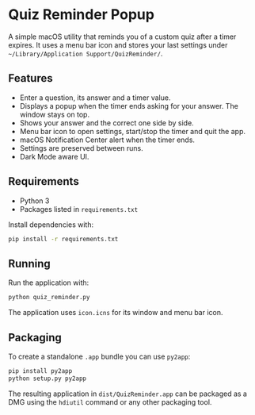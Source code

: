 # Quiz Reminder Popup

A simple macOS utility that reminds you of a custom quiz after a timer expires. It uses a menu bar icon and stores your last settings under `~/Library/Application Support/QuizReminder/`.

## Features

- Enter a question, its answer and a timer value.
- Displays a popup when the timer ends asking for your answer. The window stays on top.
- Shows your answer and the correct one side by side.
- Menu bar icon to open settings, start/stop the timer and quit the app.
- macOS Notification Center alert when the timer ends.
- Settings are preserved between runs.
- Dark Mode aware UI.

## Requirements

- Python 3
- Packages listed in `requirements.txt`

Install dependencies with:

```bash
pip install -r requirements.txt
```

## Running

Run the application with:

```bash
python quiz_reminder.py
```

The application uses `icon.icns` for its window and menu bar icon.

## Packaging

To create a standalone `.app` bundle you can use `py2app`:

```bash
pip install py2app
python setup.py py2app
```

The resulting application in `dist/QuizReminder.app` can be packaged as a DMG
using the `hdiutil` command or any other packaging tool.
